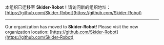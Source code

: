 本组织已迁移至 **Skider-Robot**！请访问新的组织地址：[https://github.com/Skider-Robot](https://github.com/Skider-Robot)

---

Our organization has moved to **Skider-Robot**! Please visit the new organization location: [https://github.com/Skider-Robot](https://github.com/Skider-Robot)
